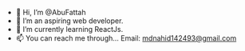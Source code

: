 - 👋 Hi, I’m @AbuFattah
- 👀 I’m an aspiring web developer.
- 🌱 I’m currently learning ReactJs.
- 📫 You can reach me through...
  Email: mdnahid142493@gmail.com

<!---
AbuFattah/AbuFattah is a ✨ special ✨ repository because its `README.md` (this file) appears on your GitHub profile.
You can click the Preview link to take a look at your changes.
--->
